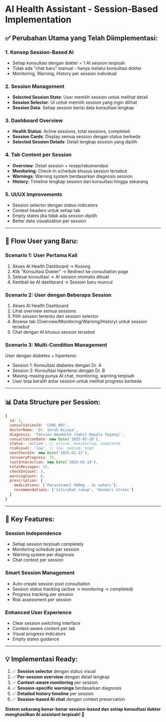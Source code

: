 # AI Health Assistant - Session-Based Implementation

## ✅ **Perubahan Utama yang Telah Diimplementasi:**

### 1. **Konsep Session-Based AI**
- Setiap konsultasi dengan dokter = 1 AI session terpisah
- Tidak ada "chat baru" manual - hanya melalui konsultasi dokter
- Monitoring, Warning, History per session individual

### 2. **Session Management**
- **Selected Session State**: User memilih session untuk melihat detail
- **Session Selector**: UI untuk memilih session yang ingin dilihat
- **Session Data**: Setiap session berisi data konsultasi lengkap

### 3. **Dashboard Overview**
- **Health Status**: Active sessions, total sessions, completed
- **Session Cards**: Display semua session dengan status berbeda
- **Selected Session Details**: Detail lengkap session yang dipilih

### 4. **Tab Content per Session**
- **Overview**: Detail session + resep/rekomendasi
- **Monitoring**: Check-in schedule khusus session tersebut
- **Warnings**: Warning system berdasarkan diagnosis session
- **History**: Timeline lengkap session dari konsultasi hingga sekarang

### 5. **UI/UX Improvements**
- Session selector dengan status indicators
- Context headers untuk setiap tab
- Empty states jika tidak ada session dipilih
- Better data visualization per session

---

## 🔄 **Flow User yang Baru:**

### **Scenario 1: User Pertama Kali**
1. Akses AI Health Dashboard → Kosong
2. Klik "Konsultasi Dokter" → Redirect ke consultation page  
3. Selesai konsultasi → AI session otomatis dibuat
4. Kembali ke AI dashboard → Session baru muncul

### **Scenario 2: User dengan Beberapa Session**
1. Akses AI Health Dashboard
2. Lihat overview semua sessions
3. Pilih session tertentu dari session selector
4. Browse tab (Overview/Monitoring/Warning/History) untuk session tersebut
5. Chat dengan AI khusus session tersebut

### **Scenario 3: Multi-Condition Management**
User dengan diabetes + hipertensi:
- Session 1: Konsultasi diabetes dengan Dr. A
- Session 2: Konsultasi hipertensi dengan Dr. B  
- Masing-masing punya AI chat, monitoring, warning terpisah
- User bisa beralih antar session untuk melihat progress berbeda

---

## 📊 **Data Structure per Session:**

```javascript
{
  id: 1,
  consultationId: 'CONS_001',
  doctorName: 'Dr. Sarah Wijaya',
  diagnosis: 'Tension Headache (Sakit Kepala Tegang)',
  consultationDate: new Date('2025-01-20'),
  status: 'active', // active, monitoring, completed
  riskLevel: 'low', // low, medium, high
  nextCheckIn: new Date('2025-01-27'),
  recoveryProgress: 75,
  lastInteraction: new Date('2025-01-19'),
  totalMessages: 15,
  checkInCount: 3,
  warningCount: 0,
  prescription: {
    medications: ['Paracetamol 500mg - 3x sehari'],
    recommendations: ['Istirahat cukup', 'Hindari stress']
  }
}
```

---

## 🎯 **Key Features:**

### **Session Independence**
- Setiap session terpisah completely
- Monitoring schedule per session
- Warning system per diagnosis
- Chat context per session

### **Smart Session Management** 
- Auto-create session post consultation
- Session status tracking (active → monitoring → completed)
- Progress tracking per session
- Risk assessment per session

### **Enhanced User Experience**
- Clear session switching interface
- Context-aware content per tab
- Visual progress indicators
- Empty states guidance

---

## 💡 **Implementasi Ready:**

1. ✅ **Session selector** dengan status visual
2. ✅ **Per-session overview** dengan detail lengkap  
3. ✅ **Context-aware monitoring** per session
4. ✅ **Session-specific warnings** berdasarkan diagnosis
5. ✅ **Detailed history timeline** per session
6. ✅ **Session-based AI chat** dengan context preservation

**Sistem sekarang benar-benar session-based dan setiap konsultasi dokter menghasilkan AI assistant terpisah! 🎉**
